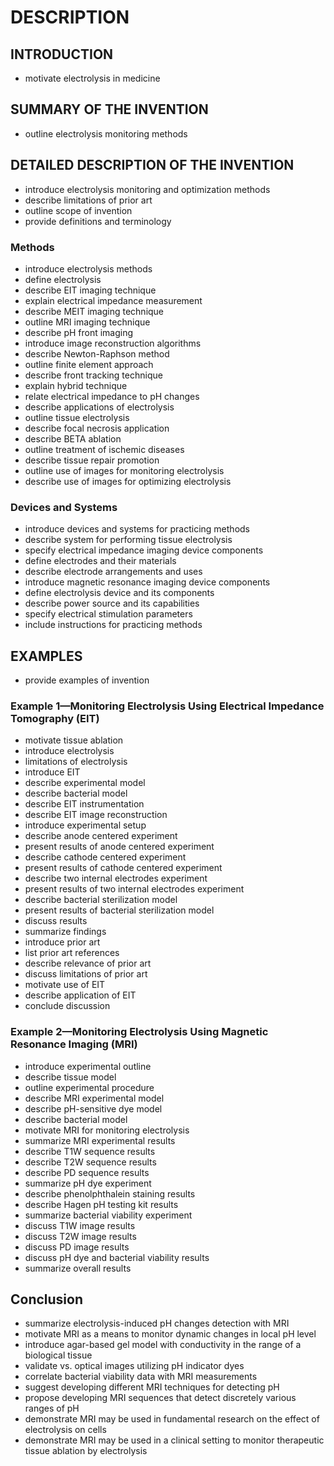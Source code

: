 # DESCRIPTION

## INTRODUCTION

- motivate electrolysis in medicine

## SUMMARY OF THE INVENTION

- outline electrolysis monitoring methods

## DETAILED DESCRIPTION OF THE INVENTION

- introduce electrolysis monitoring and optimization methods
- describe limitations of prior art
- outline scope of invention
- provide definitions and terminology

### Methods

- introduce electrolysis methods
- define electrolysis
- describe EIT imaging technique
- explain electrical impedance measurement
- describe MEIT imaging technique
- outline MRI imaging technique
- describe pH front imaging
- introduce image reconstruction algorithms
- describe Newton-Raphson method
- outline finite element approach
- describe front tracking technique
- explain hybrid technique
- relate electrical impedance to pH changes
- describe applications of electrolysis
- outline tissue electrolysis
- describe focal necrosis application
- describe BETA ablation
- outline treatment of ischemic diseases
- describe tissue repair promotion
- outline use of images for monitoring electrolysis
- describe use of images for optimizing electrolysis

### Devices and Systems

- introduce devices and systems for practicing methods
- describe system for performing tissue electrolysis
- specify electrical impedance imaging device components
- define electrodes and their materials
- describe electrode arrangements and uses
- introduce magnetic resonance imaging device components
- define electrolysis device and its components
- describe power source and its capabilities
- specify electrical stimulation parameters
- include instructions for practicing methods

## EXAMPLES

- provide examples of invention

### Example 1—Monitoring Electrolysis Using Electrical Impedance Tomography (EIT)

- motivate tissue ablation
- introduce electrolysis
- limitations of electrolysis
- introduce EIT
- describe experimental model
- describe bacterial model
- describe EIT instrumentation
- describe EIT image reconstruction
- introduce experimental setup
- describe anode centered experiment
- present results of anode centered experiment
- describe cathode centered experiment
- present results of cathode centered experiment
- describe two internal electrodes experiment
- present results of two internal electrodes experiment
- describe bacterial sterilization model
- present results of bacterial sterilization model
- discuss results
- summarize findings
- introduce prior art
- list prior art references
- describe relevance of prior art
- discuss limitations of prior art
- motivate use of EIT
- describe application of EIT
- conclude discussion

### Example 2—Monitoring Electrolysis Using Magnetic Resonance Imaging (MRI)

- introduce experimental outline
- describe tissue model
- outline experimental procedure
- describe MRI experimental model
- describe pH-sensitive dye model
- describe bacterial model
- motivate MRI for monitoring electrolysis
- summarize MRI experimental results
- describe T1W sequence results
- describe T2W sequence results
- describe PD sequence results
- summarize pH dye experiment
- describe phenolphthalein staining results
- describe Hagen pH testing kit results
- summarize bacterial viability experiment
- discuss T1W image results
- discuss T2W image results
- discuss PD image results
- discuss pH dye and bacterial viability results
- summarize overall results

## Conclusion

- summarize electrolysis-induced pH changes detection with MRI
- motivate MRI as a means to monitor dynamic changes in local pH level
- introduce agar-based gel model with conductivity in the range of a biological tissue
- validate vs. optical images utilizing pH indicator dyes
- correlate bacterial viability data with MRI measurements
- suggest developing different MRI techniques for detecting pH
- propose developing MRI sequences that detect discretely various ranges of pH
- demonstrate MRI may be used in fundamental research on the effect of electrolysis on cells
- demonstrate MRI may be used in a clinical setting to monitor therapeutic tissue ablation by electrolysis

